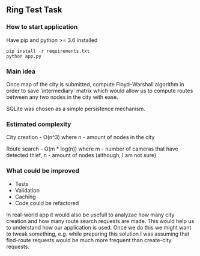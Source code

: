 ## Ring Test Task

### How to start application

Have pip and python >= 3.6 installed

```
pip install -r requirements.txt
python app.py
```

### Main idea

Once map of the city is submitted, compute Floyd–Warshall algorithm in order to save 'intermediary' matrix which would allow us to compute routes between any two nodes in the city with ease.

SQLite was chosen as a simple persistence mechanism.


### Estimated complexity

City creation - O(n^3) where n - amount of nodes in the city

Route search - O(m * log(n)) where m - number of cameras that have detected thief, n - amount of nodes (although, I am not sure)


### What could be improved

* Tests
* Validation
* Caching
* Code could be refactored

In real-world app it would also be usefull to analyzae how many city creation and how many route search requests are made. This would help us to understand how our application is used. Once we do this we might want to tweak something, e.g. while preparing this solution I was assuming that find-route requests would be much more frequent than create-city requests.
